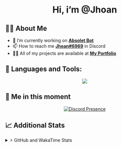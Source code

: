 <h1 align="center">Hi, i’m @Jhoan</h1>

## 🙋‍♂️ About Me

- 🔭 I’m currently working on **[Absolet Bot](https://strider.cloud)**
- 📫 How to reach me **[Jhoan#6969](https://jhoan.monster/)** in Discord
- 👨‍💻 All of my projects are available at **[My Portfolio](https://jhoan.monster)**

## 🚀 Languages and Tools:
<p align="center">
  <a href="https://skillicons.dev">
    <img src="https://skillicons.dev/icons?i=js,ts,html,css,bootstrap,nodejs,express,vscode,neovim,vim,atom,cloudflare,git,github,discord,bots,linux,mongodb,nginx,redis,wordpress,heroku&perline=11" />
  </a>
</p>
  
## 👤 Me in this moment
<p align="center">
    <a href="https://discord.com/users/612460795124776960" target="_blank" rel="nofollow">
        <img src="https://lanyard-profile-readme.vercel.app/api/612460795124776960?idleMessage=Probably%20coding%20Absolet..." alt="Discord Presence" align="center">
    </a>
</p>

## 📈 Additional Stats
<details>
    <summary>⚡ GitHub and WakaTime Stats</summary>
    <br/>

<!--START_SECTION:waka-->
![Code Time](http://img.shields.io/badge/Code%20Time-439%20hrs%2042%20mins-blue)

**🐱 My GitHub Data** 

> 🏆 864 Contributions in the Year 2022
 > 
> 📦 60.7 kB Used in GitHub's Storage 
 > 
> 💼 Opted to Hire
 > 
> 📜 4 Public Repositories 
 > 
> 🔑 33 Private Repositories  
 > 
**I'm an Early 🐤** 

```text
🌞 Morning    71 commits     ██░░░░░░░░░░░░░░░░░░░░░░░   10.07% 
🌆 Daytime    326 commits    ███████████░░░░░░░░░░░░░░   46.24% 
🌃 Evening    279 commits    ██████████░░░░░░░░░░░░░░░   39.57% 
🌙 Night      29 commits     █░░░░░░░░░░░░░░░░░░░░░░░░   4.11%

```
📅 **I'm Most Productive on Wednesday** 

```text
Monday       121 commits    ████░░░░░░░░░░░░░░░░░░░░░   17.16% 
Tuesday      110 commits    ████░░░░░░░░░░░░░░░░░░░░░   15.6% 
Wednesday    135 commits    ████░░░░░░░░░░░░░░░░░░░░░   19.15% 
Thursday     63 commits     ██░░░░░░░░░░░░░░░░░░░░░░░   8.94% 
Friday       77 commits     ██░░░░░░░░░░░░░░░░░░░░░░░   10.92% 
Saturday     129 commits    ████░░░░░░░░░░░░░░░░░░░░░   18.3% 
Sunday       70 commits     ██░░░░░░░░░░░░░░░░░░░░░░░   9.93%

```


📊 **This Week I Spent My Time On** 

```text
⌚︎ Time Zone: America/Bogota

💬 Programming Languages: 
JavaScript               5 hrs 25 mins       ███████████░░░░░░░░░░░░░░   45.05% 
TypeScript               3 hrs 22 mins       ███████░░░░░░░░░░░░░░░░░░   27.97% 
EJS                      2 hrs 9 mins        ████░░░░░░░░░░░░░░░░░░░░░   17.93% 
YAML                     48 mins             █░░░░░░░░░░░░░░░░░░░░░░░░   6.67% 
JSON                     16 mins             ░░░░░░░░░░░░░░░░░░░░░░░░░   2.29%

🔥 Editors: 
VS Code                  12 hrs 3 mins       █████████████████████████   100.0%

🐱‍💻 Projects: 
Strider-System           4 hrs 47 mins       ██████████░░░░░░░░░░░░░░░   39.7% 
Absolet-Bot              4 hrs 35 mins       █████████░░░░░░░░░░░░░░░░   38.09% 
bloom-security           56 mins             ██░░░░░░░░░░░░░░░░░░░░░░░   7.76% 
api                      50 mins             █░░░░░░░░░░░░░░░░░░░░░░░░   7.01% 
system                   34 mins             █░░░░░░░░░░░░░░░░░░░░░░░░   4.83%

💻 Operating System: 
Linux                    12 hrs 3 mins       █████████████████████████   100.0%

```

**I Mostly Code in JavaScript** 

```text
JavaScript               16 repos            ████████████████░░░░░░░░░   66.67% 
Java                     3 repos             ███░░░░░░░░░░░░░░░░░░░░░░   12.5% 
CSS                      2 repos             ██░░░░░░░░░░░░░░░░░░░░░░░   8.33% 
TypeScript               1 repo              █░░░░░░░░░░░░░░░░░░░░░░░░   4.17% 
Shell                    1 repo              █░░░░░░░░░░░░░░░░░░░░░░░░   4.17%

```



 Last Updated on 25/09/2022 15:45:49 UTC
<!--END_SECTION:waka-->
</details>
